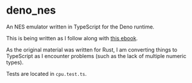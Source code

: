 # deno_nes

An NES emulator written in TypeScript for the Deno runtime.

This is being written as I follow along with [this ebook](https://bugzmanov.github.io/nes_ebook).

As the original material was written for Rust, I am converting things to TypeScript as I encounter problems (such as the lack of multiple numeric types).

Tests are located in `cpu.test.ts`.